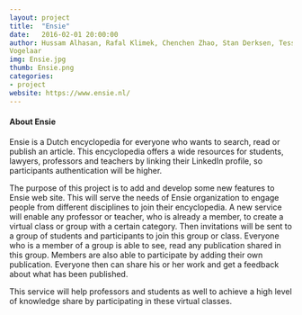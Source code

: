 ```yaml
---
layout: project
title:  "Ensie"
date:   2016-02-01 20:00:00
author: Hussam Alhasan, Rafal Klimek, Chenchen Zhao, Stan Derksen, Tessa Schlief, Willem van Summeren, Matthias
Vogelaar
img: Ensie.jpg
thumb: Ensie.png
categories:
- project
website: https://www.ensie.nl/
---
```


#### About Ensie

Ensie is a Dutch encyclopedia for everyone who wants to search, read or publish an article. This encyclopedia offers a wide resources for students, lawyers, professors and teachers by linking their LinkedIn profile, so participants authentication will be higher.

The purpose of this project is to add and develop some new features to Ensie web site. This will serve the needs of Ensie organization to engage people from different disciplines to join their encyclopedia. A new service will enable any professor or teacher, who is already a member, to create a virtual class or group with a certain category. Then invitations will be sent to a group of students and participants to join this group or class. Everyone who is a member of a group is able to see, read any publication shared in this group. Members are also able to participate by adding their own publication. Everyone then can share his or her work and get a feedback about what has been published.

This service will help professors and students as well to achieve a high level of knowledge share by participating in these virtual classes. 




